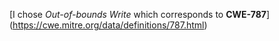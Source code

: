 [I chose  *Out-of-bounds Write* which corresponds to **CWE-787**] (https://cwe.mitre.org/data/definitions/787.html)
